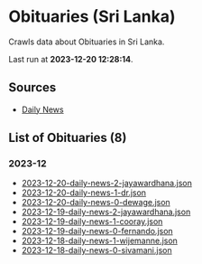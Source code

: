 # Obituaries (Sri Lanka)

Crawls data about Obituaries in Sri Lanka.

Last run at **2023-12-20 12:28:14**.

## Sources

* [Daily News](https://www.dailynews.lk)

## List of Obituaries (8)

### 2023-12

* [2023-12-20-daily-news-2-jayawardhana.json](data\2023-12-20\daily-news\2023-12-20-daily-news-2-jayawardhana.json)
* [2023-12-20-daily-news-1-dr.json](data\2023-12-20\daily-news\2023-12-20-daily-news-1-dr.json)
* [2023-12-20-daily-news-0-dewage.json](data\2023-12-20\daily-news\2023-12-20-daily-news-0-dewage.json)
* [2023-12-19-daily-news-2-jayawardhana.json](data\2023-12-19\daily-news\2023-12-19-daily-news-2-jayawardhana.json)
* [2023-12-19-daily-news-1-cooray.json](data\2023-12-19\daily-news\2023-12-19-daily-news-1-cooray.json)
* [2023-12-19-daily-news-0-fernando.json](data\2023-12-19\daily-news\2023-12-19-daily-news-0-fernando.json)
* [2023-12-18-daily-news-1-wijemanne.json](data\2023-12-18\daily-news\2023-12-18-daily-news-1-wijemanne.json)
* [2023-12-18-daily-news-0-sivamani.json](data\2023-12-18\daily-news\2023-12-18-daily-news-0-sivamani.json)
